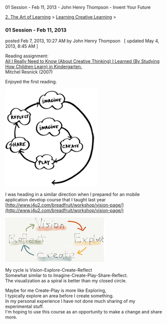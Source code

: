 01 Session - Feb 11, 2013 - John Henry Thompson - Invent Your Future   
    

[2\. The Art of Learning](../../the-art-of-learning.md)‎ > ‎[Learning Creative Learning](../learning-creative-learning.md)‎ > ‎

### 01 Session - Feb 11, 2013

posted Feb 7, 2013, 10:27 AM by John Henry Thompson   \[ updated May 4, 2013, 8:45 AM \]

Reading assignment:  
[All I Really Need to Know (About Creative Thinking) I Learned (By Studying How Children Learn) in Kindergarten.](http://web.media.mit.edu/%7Emres/papers/CC2007-handout.pdf)  
Mitchel Resnick (2007)  
  
Enjoyed the first reading.  

[![](../../_/rsrc/1360465084509/the-art-of-learning/learning-creative-learning/session1-feb11/Imagine-Create-Play-Share-Reflect.png)](http://www.johnhenrythompson.com/the-art-of-learning/learning-creative-learning/session1-feb11/Imagine-Create-Play-Share-Reflect.png?attredirects=0)

  
I was heading in a similar direction when I prepared for an mobile application develop course that I taught last year  
[http://www.j4u2.com/breadfruit/workshop/vision-page/](http://www.j4u2.com/breadfruit/workshop/vision-page/)  
  

[![](../../_/rsrc/1360465209333/the-art-of-learning/learning-creative-learning/session1-feb11/Vision-Explore-Create-Reflect_height=142&width=320.png)](http://www.johnhenrythompson.com/the-art-of-learning/learning-creative-learning/session1-feb11/Vision-Explore-Create-Reflect.png?attredirects=0)

  
My cycle is Vision-Explore-Create-Reflect  
Somewhat similar to to Imagine-Create-Play-Share-Reflect.  
The visualization as a spiral is better than my closed circle.  
  
Maybe for me Create-Play is more like Exploring,  
I typically explore an area before I create something.  
In my personal experience I have not done much sharing of my experimental stuff.  
I'm hoping to use this course as an opportunity to make a change and share more.  
  
  
  

